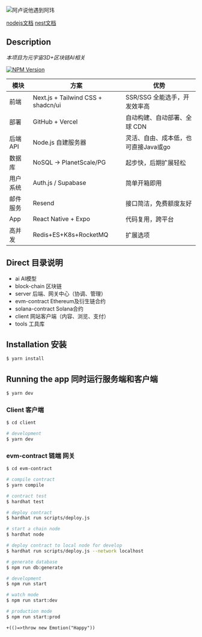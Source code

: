 ![阿卢说他遇到阿玮](https://tvax2.sinaimg.cn/crop.47.138.345.345.180/6b20647bly8fh6rmudt3cj20c80ha40r.jpg)

[nodejs文档](http://nodejs.cn/api/http.html)
[nest文档](https://docs.nestjs.com/support)

## Description

*本项目为元宇宙3D+区块链AI相关*

<a href="https://www.npmjs.com/~nestjscore" target="_blank"><img src="https://img.shields.io/npm/v/@nestjs/core.svg" alt="NPM Version" /></a>

| 模块     | 方案                                 | 优势                 |
| ------ | ---------------------------------- | ------------------ |
| 前端     | Next.js + Tailwind CSS + shadcn/ui | SSR/SSG 全能选手，开发效率高 |
| 部署     | GitHub + Vercel                    | 自动构建、自动部署、全球 CDN   |
| 后端 API | Node.js 自建服务器                      | 灵活、自由、成本低，也可直接Java或go          |
| 数据库    | NoSQL → PlanetScale/PG                | 起步快，后期扩展轻松         |
| 用户系统   | Auth.js / Supabase                 | 简单开箱即用             |
| 邮件服务   | Resend                             | 接口简洁，免费额度友好        |
| App    | React Native + Expo                      | 代码复用，跨平台           |
| 高并发    | Redis+ES+K8s+RocketMQ                | 扩展选项         |


## Direct 目录说明

* ai AI模型
* block-chain 区块链
* server 后端、网关中心（协调、管理）
* evm-contract Ethereum及衍生链合约
* solana-contract Solana合约
* client 网站客户端（内容、浏览、支付）
* tools 工具库

## Installation 安装

```bash
$ yarn install
```

## Running the app 同时运行服务端和客户端

```bash
$ yarn dev
```

### Client 客户端

```bash
$ cd client

# development
$ yarn dev
```

### evm-contract 链端 网关

```bash
$ cd evm-contract

# compile contract
$ yarn compile

# contract test
$ hardhat test

# deploy contract
$ hardhat run scripts/deploy.js

# start a chain node
$ hardhat node

# deploy contract to local node for develop
$ hardhat run scripts/deploy.js --network localhost

# generate database
$ npm run db:generate

# development
$ npm run start

# watch mode
$ npm run start:dev

# production mode
$ npm run start:prod
```

`+(()=>throw new Emotion("Happy"))`
